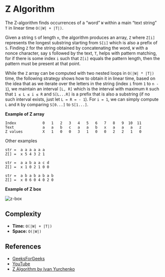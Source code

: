 Z Algorithm
===========

The Z-algorithm finds occurrences of a “word” `W` within a main “text string” `T` in linear time `O(|W| + |T|)`.

Given a string `S` of length `n`, the algorithm produces an array, `Z` where `Z[i]` represents the longest substring starting from `S[i]` which is also a prefix of `S`. Finding `Z` for the string obtained by concatenating the word, `W` with a nonce character, say `$` followed by the text, `T`, helps with pattern matching, for if there is some index `i` such that `Z[i]` equals the pattern length, then the pattern must be present at that point.

While the `Z` array can be computed with two nested loops in `O(|W| * |T|)` time, the following strategy shows how to obtain it in linear time, based on the idea that as we iterate over the letters in the string (index `i` from `1` to `n - 1`), we maintain an interval `[L, R]` which is the interval with maximum `R` such that `1 ≤ L ≤ i ≤ R` and `S[L...R]` is a prefix that is also a substring (if no such interval exists, just let `L = R = - 1`). For `i = 1`, we can simply compute `L` and `R` by comparing `S[0...]` to `S[1...]`.

**Example of Z array**

    Index            0   1   2   3   4   5   6   7   8   9  10  11
    Text             a   a   b   c   a   a   b   x   a   a   a   z
    Z values         X   1   0   0   3   1   0   0   2   2   1   0

Other examples

    str =  a a a a a a
    Z[] =  x 5 4 3 2 1

    str =  a a b a a c d
    Z[] =  x 1 0 2 1 0 0

    str =  a b a b a b a b
    Z[] =  x 0 6 0 4 0 2 0

**Example of Z box**

![z-box](https://ivanyu.me/wp-content/uploads/2014/09/zalg1.png)

Complexity
----------

-   **Time:** `O(|W| + |T|)`
-   **Space:** `O(|W|)`

References
----------

-   [GeeksForGeeks](https://www.geeksforgeeks.org/z-algorithm-linear-time-pattern-searching-algorithm/)
-   [YouTube](https://www.youtube.com/watch?v=CpZh4eF8QBw&t=0s&list=PLLXdhg_r2hKA7DPDsunoDZ-Z769jWn4R8&index=70)
-   [Z Algorithm by Ivan Yurchenko](https://ivanyu.me/blog/2013/10/15/z-algorithm/)
